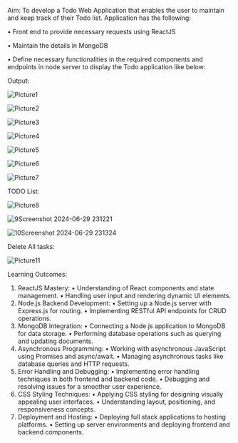 Aim:
	To develop a Todo Web Application that enables the user to maintain and keep track of their Todo list.
Application has the following:

•	Front end to provide necessary requests using ReactJS

•	Maintain the details in MongoDB

•	Define necessary functionalities in the required components and endpoints in node server to display the Todo application like below:

Output:

![Picture1](https://github.com/JAANUSSRI/ToDo-List/assets/95457059/5cd3e878-859a-40d7-bc53-f48f7c749501)

![Picture2](https://github.com/JAANUSSRI/ToDo-List/assets/95457059/a286b782-415a-4d53-b7e7-065cda198778)

![Picture3](https://github.com/JAANUSSRI/ToDo-List/assets/95457059/e3599678-ef3f-4c68-a704-3f7990d736a8)

![Picture4](https://github.com/JAANUSSRI/ToDo-List/assets/95457059/930e4c7e-1609-4829-a673-3d7f23ec27c6)

![Picture5](https://github.com/JAANUSSRI/ToDo-List/assets/95457059/ca454a87-3210-4090-a891-b3f2f79d0f30)

![Picture6](https://github.com/JAANUSSRI/ToDo-List/assets/95457059/b98cb92f-e263-4d85-bf2d-416027e22f98)

![Picture7](https://github.com/JAANUSSRI/ToDo-List/assets/95457059/5d5fa139-2e6c-4df4-aca8-cb9b27801189)

TODO List:

![Picture8](https://github.com/JAANUSSRI/ToDo-List/assets/95457059/fa55baa4-b31b-4f47-8449-26d11841c829)

![9Screenshot 2024-06-29 231221](https://github.com/JAANUSSRI/ToDo-List/assets/95457059/22e5f555-13c5-4f60-ab06-ab8c46f768dc)

![10Screenshot 2024-06-29 231324](https://github.com/JAANUSSRI/ToDo-List/assets/95457059/31890b4c-ceb5-4b19-89cd-3dd990ab5142)

Delete All tasks:

![Picture11](https://github.com/JAANUSSRI/ToDo-List/assets/95457059/a236532f-e838-4a9b-b50c-d435fe304566)

Learning Outcomes:
1)	ReactJS Mastery:
•	Understanding of React components and state management.
•	Handling user input and rendering dynamic UI elements.
2)	Node.js Backend Development:
•	Setting up a Node.js server with Express.js for routing.
•	Implementing RESTful API endpoints for CRUD operations.
3)	MongoDB Integration:
•	Connecting a Node.js application to MongoDB for data storage.
•	Performing database operations such as querying and updating documents.
4)	Asynchronous Programming:
•	Working with asynchronous JavaScript using Promises and async/await.
•	Managing asynchronous tasks like database queries and HTTP requests.
5)	Error Handling and Debugging:
•	Implementing error handling techniques in both frontend and backend code.
•	Debugging and resolving issues for a smoother user experience.
6)	CSS Styling Techniques:
•	Applying CSS styling for designing visually appealing user interfaces.
•	Understanding layout, positioning, and responsiveness concepts.
7)	Deployment and Hosting:
•	Deploying full stack applications to hosting platforms.
•	Setting up server environments and deploying frontend and backend components.



